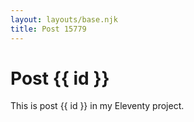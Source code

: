 ```yaml
---
layout: layouts/base.njk
title: Post 15779
---
```


# Post {{ id }}

This is post {{ id }} in my Eleventy project.
